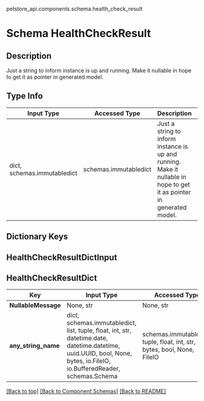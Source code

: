 petstore_api.components.schema.health_check_result
# Schema HealthCheckResult

## Description
Just a string to inform instance is up and running. Make it nullable in hope to get it as pointer in generated model.

## Type Info
Input Type | Accessed Type | Description | Notes
------------ | ------------- | ------------- | -------------
dict, schemas.immutabledict | schemas.immutabledict | Just a string to inform instance is up and running. Make it nullable in hope to get it as pointer in generated model. |

## Dictionary Keys
## HealthCheckResultDictInput
## HealthCheckResultDict

Key | Input Type | Accessed Type | Description | Notes
------------ | ------------- | ------------- | ------------- | -------------
**NullableMessage** | None, str | None, str |  | [optional]
**any_string_name** | dict, schemas.immutabledict, list, tuple, float, int, str, datetime.date, datetime.datetime, uuid.UUID, bool, None, bytes, io.FileIO, io.BufferedReader, schemas.Schema | schemas.immutabledict, tuple, float, int, str, bytes, bool, None, FileIO | any string name can be used but the value must be the correct type | [optional]

[[Back to top]](#top) [[Back to Component Schemas]](../../../README.md#Component-Schemas) [[Back to README]](../../../README.md)
